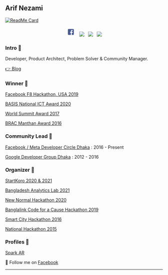 

## Arif Nezami

[![ReadMe Card](https://github-readme-stats.vercel.app/api?username=arifnezami&show_icons=true)](https://github.com/arifnezami)

<p align='center'>
<a href="https://facebook.com/arifnezami"><img width="30" src="https://github.com/arifnezami/arifnezami/blob/main/images/facebook.png"></a>&nbsp;&nbsp;
<a href="https://twitter.com/arifnezami"><img width="30" src="https://github.com/WaylonWalker/WaylonWalker/blob/main/icon/twitter.png?raw=true"></a>&nbsp;&nbsp;
<a href="https://instagram.com/arifnezami"><img width="30" src="https://github.com/WaylonWalker/WaylonWalker/blob/main/icon/instagram.jpg?raw=true"></a>&nbsp;&nbsp;
<a href="https://www.linkedin.com/in/arifnezami/"><img width="30" src="https://github.com/WaylonWalker/WaylonWalker/blob/main/icon/linkedin.png?raw=true"></a>
</p>




### Intro 🌱

Developer, Product Architect, Problem Solver & Community Manager.

[👉 Blog ](https://arifnezami.com)


### Winner 🌱

[Facebook F8 Hackathon, USA 2019 ](https://devpost.com/software/community-coins)

[BASIS National ICT Award 2020](https://dost.ai)

[World Summit Award 2017](https://www.thedailystar.net/bytes/bangladeshi-firm-preneur-lab-wheres-toilet-app-wins-world-summit-award-1443655)

[BRAC Manthan Award 2016](http://www.brac.net/latest-news/item/1000-brac-manthan-digital-innovation-award-announces-14-winners)


### Community Lead 🌱

[Facebook / Meta Developer Circle Dhaka](https://thefinancialexpress.com.bd/public/sci-tech/facebook-developer-circle-organises-hack-day-1509890090) : 2016 - Present

[Google Developer Group Dhaka](https://www.daily-sun.com/printversion/details/229836/Bangladesh-at-Google-I-O) : 2012 - 2016


### Organizer 🌱

[StartKoro 2020 & 2021](https://www.thedailystar.net/toggle/news/startkoro-final-demo-day-incubated-more-800-participants-1929637)

[Bangladesh Analytics Lab 2021](https://www.businessinsiderbd.com/tech/news/4336/facebook-preneur-lab-launch-bangladesh-analytics-lab-as-country-turns-50)

[New Normal Hackathon 2020](https://www.facebook.com/watch/live/?v=285997509294002&ref=watch_permalink)

[Banglalink Code for a Cause Hackathon 2019](https://preneurlab.com/blog-post/banglalink-sdg-hackathon-code-for-a-cause/)

[Smart City Hackathon 2016](https://www.telenor.com/smart-city-hackathon-aims-to-boost-at-dhakas-livability/)

[National Hackathon 2015](https://thetechportal.com/2016/05/04/national-hackathon-2016/)


### Profiles 🌱

[Spark AR](https://www.facebook.com/sparkarhub/portfolios/803176243877925/)

💌 Follow me on [Facebook](https://facebook.com/arifnezami/)

---


